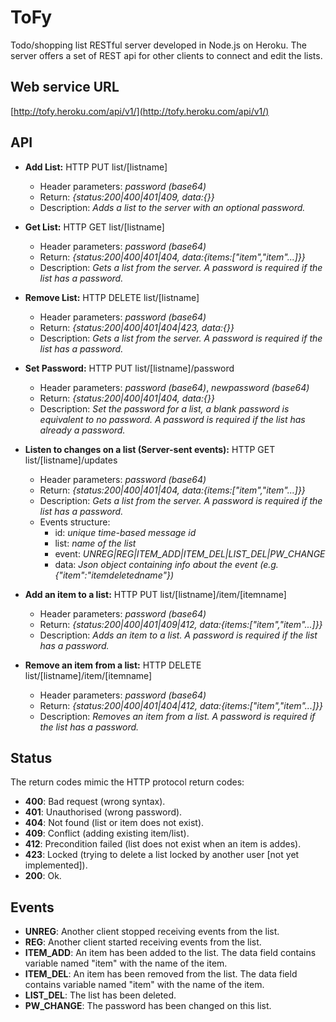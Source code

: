 # ToFy

Todo/shopping list RESTful server developed in Node.js on Heroku.
The server offers a set of REST api for other clients to connect and edit the lists.

## Web service URL
[http://tofy.heroku.com/api/v1/](http://tofy.heroku.com/api/v1/)

## API
* **Add List:** HTTP PUT list/[listname]
    * Header parameters: *password (base64)*
    * Return: *{status:200|400|401|409, data:{}}*
    * Description: *Adds a list to the server with an optional password.*

* **Get List:** HTTP GET list/[listname]
    * Header parameters: *password (base64)*
    * Return: *{status:200|400|401|404, data:{items:["item","item"...]}}*
    * Description: *Gets a list from the server. A password is required if the list has a password.*
    
* **Remove List:** HTTP DELETE list/[listname]
    * Header parameters: *password (base64)*
    * Return: *{status:200|400|401|404|423, data:{}}*
    * Description: *Gets a list from the server. A password is required if the list has a password.*

* **Set Password:** HTTP PUT list/[listname]/password
    * Header parameters: *password (base64)*, *newpassword (base64)*
    * Return: *{status:200|400|401|404, data:{}}*
    * Description: *Set the password for a list, a blank password is equivalent to no password. A password is required if the list has already a password.*

* **Listen to changes on a list (Server-sent events):** HTTP GET list/[listname]/updates
    * Header parameters: *password (base64)*
    * Return: *{status:200|400|401|404, data:{items:["item","item"...]}}*
    * Description: *Gets a list from the server. A password is required if the list has a password.*
    * Events structure:
        * id: *unique time-based message id*
        * list: *name of the list*
        * event: *UNREG|REG|ITEM_ADD|ITEM_DEL|LIST_DEL|PW_CHANGE*
        * data: *Json object containing info about the event (e.g. {"item":"itemdeletedname"})*

* **Add an item to a list:** HTTP PUT list/[listname]/item/[itemname]
    * Header parameters: *password (base64)*
    * Return: *{status:200|400|401|409|412, data:{items:["item","item"...]}}*
    * Description: *Adds an item to a list. A password is required if the list has a password.*

* **Remove an item from a list:** HTTP DELETE list/[listname]/item/[itemname]
    * Header parameters: *password (base64)*
    * Return: *{status:200|400|401|404|412, data:{items:["item","item"...]}}*
    * Description: *Removes an item from a list. A password is required if the list has a password.*


## Status
The return codes mimic the HTTP protocol return codes:
* **400**: Bad request (wrong syntax).
* **401**: Unauthorised (wrong password).
* **404**: Not found (list or item does not exist).
* **409**: Conflict (adding existing item/list).
* **412**: Precondition failed (list does not exist when an item is addes).
* **423**: Locked (trying to delete a list locked by another user [not yet implemented]).
* **200**: Ok.

## Events
* **UNREG**: Another client stopped receiving events from the list.
* **REG**: Another client started receiving events from the list.
* **ITEM_ADD**: An item has been added to the list. The data field contains variable named "item" with the name of the item.
* **ITEM_DEL**: An item has been removed from the list. The data field contains variable named "item" with the name of the item.
* **LIST_DEL**: The list has been deleted.
* **PW_CHANGE**: The password has been changed on this list.


